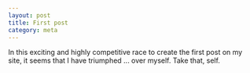 ```yaml
---
layout: post
title: First post
category: meta
---
```


In this exciting and highly competitive race to create the first post on my site, it seems that I have triumphed ... over myself. Take that, self.
